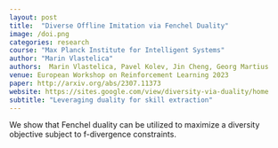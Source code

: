 ```yaml
---
layout: post
title:  "Diverse Offline Imitation via Fenchel Duality"
image: /doi.png
categories: research
course: "Max Planck Institute for Intelligent Systems"
author: "Marin Vlastelica"
authors:  Marin Vlastelica, Pavel Kolev, Jin Cheng, Georg Martius
venue: European Workshop on Reinforcement Learning 2023
paper: http://arxiv.org/abs/2307.11373
website: https://sites.google.com/view/diversity-via-duality/home
subtitle: "Leveraging duality for skill extraction"
---
```

We show that Fenchel duality can be utilized to maximize a diversity objective subject to f-divergence constraints.
